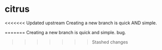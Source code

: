 # citrus
<<<<<<< Updated upstream
Creating a new branch is quick AND simple.

=======
Creating a new branch is quick and simple.
bug.
>>>>>>> Stashed changes

